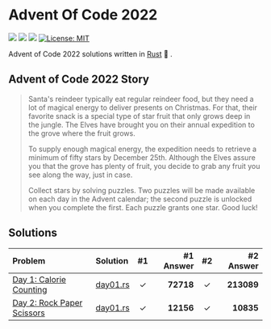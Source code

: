 # Advent Of Code 2022

![](https://img.shields.io/badge/day%20📅-1-blue)
![](https://img.shields.io/badge/stars%20⭐-2-yellow)
![](https://img.shields.io/badge/days%20completed-1-red)
[![License: MIT](https://img.shields.io/badge/License-MIT-yellow.svg)](https://opensource.org/licenses/MIT)

Advent of Code 2022 solutions written in [Rust](https://www.rust-lang.org/) :crab: .

## Advent of Code 2022 Story

> Santa's reindeer typically eat regular reindeer food, but they need a lot of magical energy to deliver presents on Christmas. For that, their favorite snack is a special type of star fruit that only grows deep in the jungle. The Elves have brought you on their annual expedition to the grove where the fruit grows.
>
> To supply enough magical energy, the expedition needs to retrieve a minimum of fifty stars by December 25th. Although the Elves assure you that the grove has plenty of fruit, you decide to grab any fruit you see along the way, just in case.
>
> Collect stars by solving puzzles. Two puzzles will be made available on each day in the Advent calendar; the second puzzle is unlocked when you complete the first. Each puzzle grants one star. Good luck!

## Solutions

| Problem                                                           | Solution                 | #1  | #1 Answer | #2  |  #2 Answer |
| :---------------------------------------------------------------- | :----------------------- | :-: | --------: | :-: | ---------: |
| [Day 1: Calorie Counting](https://adventofcode.com/2022/day/1)    | [day01.rs](src/day01.rs) |  ✓  | **72718** |  ✓  | **213089** |
| [Day 2: Rock Paper Scissors](https://adventofcode.com/2022/day/2) | [day01.rs](src/day01.rs) |  ✓  | **12156** |  ✓  |  **10835** |
